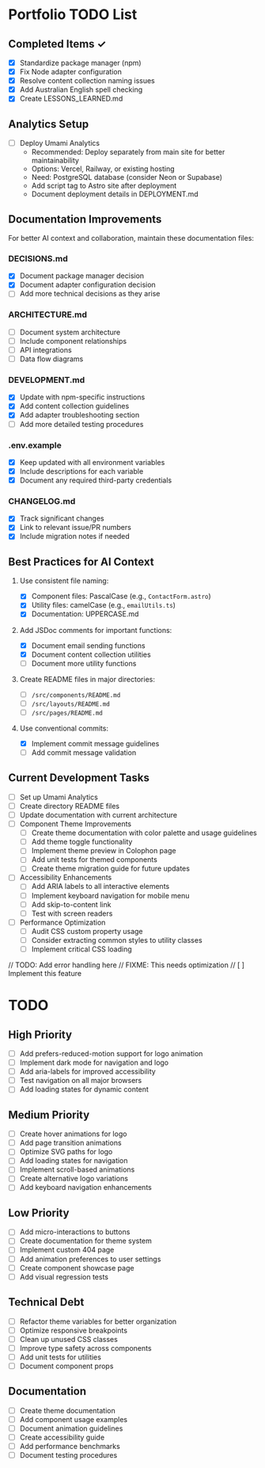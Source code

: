 # Portfolio TODO List

## Completed Items ✓

- [x] Standardize package manager (npm)
- [x] Fix Node adapter configuration
- [x] Resolve content collection naming issues
- [x] Add Australian English spell checking
- [x] Create LESSONS_LEARNED.md

## Analytics Setup

- [ ] Deploy Umami Analytics
  - Recommended: Deploy separately from main site for better maintainability
  - Options: Vercel, Railway, or existing hosting
  - Need: PostgreSQL database (consider Neon or Supabase)
  - Add script tag to Astro site after deployment
  - Document deployment details in DEPLOYMENT.md

## Documentation Improvements

For better AI context and collaboration, maintain these documentation files:

### DECISIONS.md

- [x] Document package manager decision
- [x] Document adapter configuration decision
- [ ] Add more technical decisions as they arise

### ARCHITECTURE.md

- [ ] Document system architecture
- [ ] Include component relationships
- [ ] API integrations
- [ ] Data flow diagrams

### DEVELOPMENT.md

- [x] Update with npm-specific instructions
- [x] Add content collection guidelines
- [x] Add adapter troubleshooting section
- [ ] Add more detailed testing procedures

### .env.example

- [x] Keep updated with all environment variables
- [x] Include descriptions for each variable
- [x] Document any required third-party credentials

### CHANGELOG.md

- [x] Track significant changes
- [x] Link to relevant issue/PR numbers
- [x] Include migration notes if needed

## Best Practices for AI Context

1. Use consistent file naming:

   - [x] Component files: PascalCase (e.g., `ContactForm.astro`)
   - [x] Utility files: camelCase (e.g., `emailUtils.ts`)
   - [x] Documentation: UPPERCASE.md

2. Add JSDoc comments for important functions:

   - [x] Document email sending functions
   - [x] Document content collection utilities
   - [ ] Document more utility functions

3. Create README files in major directories:

   - [ ] `/src/components/README.md`
   - [ ] `/src/layouts/README.md`
   - [ ] `/src/pages/README.md`

4. Use conventional commits:
   - [x] Implement commit message guidelines
   - [ ] Add commit message validation

## Current Development Tasks

- [ ] Set up Umami Analytics
- [ ] Create directory README files
- [ ] Update documentation with current architecture
- [ ] Component Theme Improvements
  - [ ] Create theme documentation with color palette and usage guidelines
  - [ ] Add theme toggle functionality
  - [ ] Implement theme preview in Colophon page
  - [ ] Add unit tests for themed components
  - [ ] Create theme migration guide for future updates
- [ ] Accessibility Enhancements
  - [ ] Add ARIA labels to all interactive elements
  - [ ] Implement keyboard navigation for mobile menu
  - [ ] Add skip-to-content link
  - [ ] Test with screen readers
- [ ] Performance Optimization
  - [ ] Audit CSS custom property usage
  - [ ] Consider extracting common styles to utility classes
  - [ ] Implement critical CSS loading

// TODO: Add error handling here
// FIXME: This needs optimization
// [ ] Implement this feature

# TODO

## High Priority

- [ ] Add prefers-reduced-motion support for logo animation
- [ ] Implement dark mode for navigation and logo
- [ ] Add aria-labels for improved accessibility
- [ ] Test navigation on all major browsers
- [ ] Add loading states for dynamic content

## Medium Priority

- [ ] Create hover animations for logo
- [ ] Add page transition animations
- [ ] Optimize SVG paths for logo
- [ ] Add loading states for navigation
- [ ] Implement scroll-based animations
- [ ] Create alternative logo variations
- [ ] Add keyboard navigation enhancements

## Low Priority

- [ ] Add micro-interactions to buttons
- [ ] Create documentation for theme system
- [ ] Implement custom 404 page
- [ ] Add animation preferences to user settings
- [ ] Create component showcase page
- [ ] Add visual regression tests

## Technical Debt

- [ ] Refactor theme variables for better organization
- [ ] Optimize responsive breakpoints
- [ ] Clean up unused CSS classes
- [ ] Improve type safety across components
- [ ] Add unit tests for utilities
- [ ] Document component props

## Documentation

- [ ] Create theme documentation
- [ ] Add component usage examples
- [ ] Document animation guidelines
- [ ] Create accessibility guide
- [ ] Add performance benchmarks
- [ ] Document testing procedures

